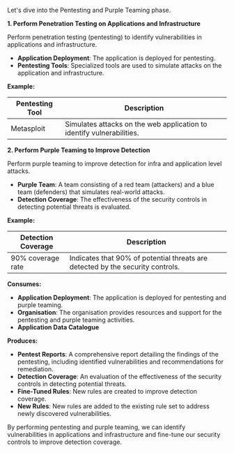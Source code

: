 Let's dive into the Pentesting and Purple Teaming phase.

**1. Perform Penetration Testing on Applications and Infrastructure**

Perform penetration testing (pentesting) to identify vulnerabilities in applications and infrastructure.

* **Application Deployment**: The application is deployed for pentesting.
* **Pentesting Tools**: Specialized tools are used to simulate attacks on the application and infrastructure.

**Example:**

| Pentesting Tool | Description |
| --- | --- |
| Metasploit | Simulates attacks on the web application to identify vulnerabilities. |

**2. Perform Purple Teaming to Improve Detection**

Perform purple teaming to improve detection for infra and application level attacks.

* **Purple Team**: A team consisting of a red team (attackers) and a blue team (defenders) that simulates real-world attacks.
* **Detection Coverage**: The effectiveness of the security controls in detecting potential threats is evaluated.

**Example:**

| Detection Coverage | Description |
| --- | --- |
| 90% coverage rate | Indicates that 90% of potential threats are detected by the security controls. |

**Consumes:**

* **Application Deployment**: The application is deployed for pentesting and purple teaming.
* **Organisation**: The organisation provides resources and support for the pentesting and purple teaming activities.
* **Application Data Catalogue**

**Produces:**

* **Pentest Reports**: A comprehensive report detailing the findings of the pentesting, including identified vulnerabilities and recommendations for remediation.
* **Detection Coverage**: An evaluation of the effectiveness of the security controls in detecting potential threats.
* **Fine-Tuned Rules**: New rules are created to improve detection coverage.
* **New Rules**: New rules are added to the existing rule set to address newly discovered vulnerabilities.

By performing pentesting and purple teaming, we can identify vulnerabilities in applications and infrastructure and fine-tune our security controls to improve detection coverage.
